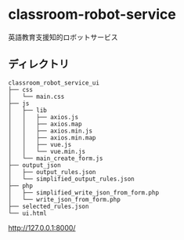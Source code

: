 # classroom-robot-service
英語教育支援知的ロボットサービス
## ディレクトリ
```
classroom_robot_service_ui
├── css
│   └── main.css
├── js
│   ├── lib
│   │   ├── axios.js
│   │   ├── axios.map
│   │   ├── axios.min.js
│   │   ├── axios.min.map
│   │   ├── vue.js
│   │   └── vue.min.js
│   └── main_create_form.js
├── output_json
│   ├── output_rules.json
│   └── simplified_output_rules.json
├── php
│   ├── simplified_write_json_from_form.php
│   └── write_json_from_form.php
├── selected_rules.json
└── ui.html
```
http://127.0.0.1:8000/
